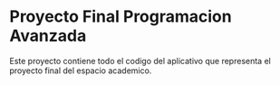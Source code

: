 # Proyecto Final Programacion Avanzada

Este proyecto contiene todo el codigo del aplicativo que representa el proyecto final del espacio academico.
